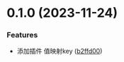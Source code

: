 

# 0.1.0 (2023-11-24)


### Features

* 添加插件 值映射key ([b2ffd00](https://github.com/sdmu-gaoqi/wa-language-tip/commit/b2ffd00e4aa986a487d16e2b2d1552d8cb7c353b))
